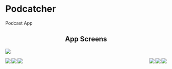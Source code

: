 # Podcatcher

Podcast App


<h2 align="center">App Screens</h2>

<p align="left"></p>
<img src="https://raw.githubusercontent.com/chriswebb09/podcatcher/master/Resource/app.gif" align="center">
</p>

<p>
<img src="https://raw.githubusercontent.com/chriswebb09/podcatcher/master/Resource/start-screen.jpg" align="left">

<img src="https://raw.githubusercontent.com/chriswebb09/podcatcher/master/Resource/signup.jpg" align="right">
</p>

<p>
<img src="https://raw.githubusercontent.com/chriswebb09/podcatcher/master/Resource/search-screen.jpg" align="left">
<img src="https://raw.githubusercontent.com/chriswebb09/podcatcher/master/Resource/playlist-screen.jpg" align="right">
</p>

<p>
<img src="https://raw.githubusercontent.com/chriswebb09/podcatcher/master/Resource/player-screen.jpg" align="center">
<img src="https://raw.githubusercontent.com/chriswebb09/podcatcher/master/Resource/add-to.png" align="right">
</p>

